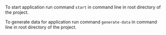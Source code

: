 To start application run command `start` in command line in root directory of the project.

To generate data for application run command `generate-data` in command line in root directory of the project.

